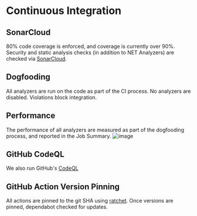 # Continuous Integration

## SonarCloud

80% code coverage is enforced, and coverage is currently over 90%. Security and static analysis checks (in addition to NET Analyzers) are checked via [SonarCloud](https://www.sonarsource.com/products/sonarcloud).

## Dogfooding

All analyzers are run on the code as part of the CI process. No analyzers are disabled. Violations block integration.

## Performance

The performance of all analyzers are measured as part of the dogfooding process, and reported in the Job Summary.
![image](https://user-images.githubusercontent.com/57269455/215766356-6d6ee7b8-5c15-474b-b69d-15291b2fa0b0.png)

## GitHub CodeQL

We also run GitHub's [CodeQL](https://codeql.github.com)

## GitHub Action Version Pinning

All actions are pinned to the git SHA using [ratchet](https://github.com/sethvargo/ratchet).
Once versions are pinned, dependabot checked for updates.

